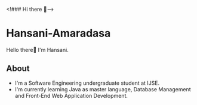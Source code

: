 <!### Hi there 👋-->

<!--
**hansani1999/hansani1999** is a ✨ _special_ ✨ repository because its `README.md` (this file) appears on your GitHub profile.

Here are some ideas to get you started:

- 🔭 I’m currently working on ...
- 🌱 I’m currently learning ...
- 👯 I’m looking to collaborate on ...
- 🤔 I’m looking for help with ...
- 💬 Ask me about ...
- 📫 How to reach me: ...
- 😄 Pronouns: ...
- ⚡ Fun fact: ...
-->
# Hansani-Amaradasa

Hello there👋 I'm Hansani.

## About
- I'm a Software Engineering undergraduate student at IJSE. 
- I'm currently learning Java as master language, Database Management and Front-End Web Application Development. 
